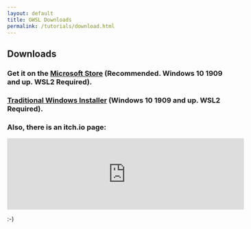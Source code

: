 ```yaml
---
layout: default
title: GWSL Downloads
permalink: /tutorials/download.html
---
```


## Downloads

### Get it on the [Microsoft Store](https://www.microsoft.com/store/productId/9NL6KD1H33V3) (Recommended. Windows 10 1909 and up. WSL2 Required).


### [Traditional Windows Installer](https://github.com/Opticos/GWSL-Source/releases/) (Windows 10 1909 and up. WSL2 Required).

### Also, there is an itch.io page:

<iframe src="https://itch.io/embed/779749" width="552" height="167" frameborder="0"><a href="https://opticos.itch.io/gwsl">GWSL by Optico5</a></iframe>

:-)
